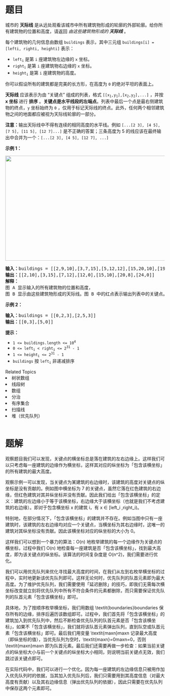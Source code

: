 # 题目

<p>城市的 <strong>天际线</strong> 是从远处观看该城市中所有建筑物形成的轮廓的外部轮廓。给你所有建筑物的位置和高度，请返回 <em>由这些建筑物形成的<strong> 天际线</strong></em> 。</p>

<p>每个建筑物的几何信息由数组 <code>buildings</code> 表示，其中三元组 <code>buildings[i] = [lefti, righti, heighti]</code> 表示：</p>

<ul>
	<li><code>left<sub>i</sub></code> 是第 <code>i</code> 座建筑物左边缘的 <code>x</code> 坐标。</li>
	<li><code>right<sub>i</sub></code> 是第 <code>i</code> 座建筑物右边缘的 <code>x</code> 坐标。</li>
	<li><code>height<sub>i</sub></code> 是第 <code>i</code> 座建筑物的高度。</li>
</ul>

<p>你可以假设所有的建筑都是完美的长方形，在高度为 <code>0</code> 的绝对平坦的表面上。</p>

<p><strong>天际线</strong> 应该表示为由 “关键点” 组成的列表，格式 <code>[[x<sub>1</sub>,y<sub>1</sub>],[x<sub>2</sub>,y<sub>2</sub>],...]</code> ，并按 <strong>x 坐标 </strong>进行 <strong>排序</strong> 。<strong>关键点是水平线段的左端点</strong>。列表中最后一个点是最右侧建筑物的终点，<code>y</code> 坐标始终为 <code>0</code> ，仅用于标记天际线的终点。此外，任何两个相邻建筑物之间的地面都应被视为天际线轮廓的一部分。</p>

<p><strong>注意：</strong>输出天际线中不得有连续的相同高度的水平线。例如 <code>[...[2 3], [4 5], [7 5], [11 5], [12 7]...]</code> 是不正确的答案；三条高度为 5 的线应该在最终输出中合并为一个：<code>[...[2 3], [4 5], [12 7], ...]</code></p>

<p><strong>示例 1：</strong></p>
<img alt="" src="https://assets.leetcode.com/uploads/2020/12/01/merged.jpg" style="height: 331px; width: 800px;" />
<pre>
<strong>输入：</strong>buildings = [[2,9,10],[3,7,15],[5,12,12],[15,20,10],[19,24,8]]
<strong>输出：</strong>[[2,10],[3,15],[7,12],[12,0],[15,10],[20,8],[24,0]]
<strong>解释：</strong>
图 A<strong> </strong>显示输入的所有建筑物的位置和高度，
图 B 显示由这些建筑物形成的天际线。图 B 中的红点表示输出列表中的关键点。</pre>

<p><strong>示例 2：</strong></p>

<pre>
<strong>输入：</strong>buildings = [[0,2,3],[2,5,3]]
<strong>输出：</strong>[[0,3],[5,0]]
</pre>

<p><strong>提示：</strong></p>

<ul>
	<li><code>1 &lt;= buildings.length &lt;= 10<sup>4</sup></code></li>
	<li><code>0 &lt;= left<sub>i</sub> &lt; right<sub>i</sub> &lt;= 2<sup>31</sup> - 1</code></li>
	<li><code>1 &lt;= height<sub>i</sub> &lt;= 2<sup>31</sup> - 1</code></li>
	<li><code>buildings</code> 按 <code>left<sub>i</sub></code> 非递减排序</li>
</ul>
<div><div>Related Topics</div><div><li>树状数组</li><li>线段树</li><li>数组</li><li>分治</li><li>有序集合</li><li>扫描线</li><li>堆（优先队列）</li></div></div><br><div></div>

# 题解

观察题目我们可以发现，关键点的横坐标总是落在建筑的左右边缘上。这样我们可以只考虑每一座建筑的边缘作为横坐标，这样其对应的纵坐标为「包含该横坐标」的所有建筑的最大高度。

观察示例一可以发现，当关键点为某建筑的右边缘时，该建筑的高度对关键点的纵坐标是没有贡献的。例如图中横坐标为 7 的关键点，虽然它落在红色建筑的右边缘，但红色建筑对其并纵坐标并没有贡献。因此我们给出「包含该横坐标」的定义：建筑的左边缘小于等于该横坐标，右边缘大于该横坐标（也就是我们不考虑建筑的右边缘）。即对于包含横坐标 x 的建筑 i，有 x ∈ [left_i ,right_i)。

特别地，在部分情况下，「包含该横坐标」的建筑并不存在。例如当图中只有一座建筑时，该建筑的左右边缘均对应一个关键点，当横坐标为其右边缘时，这唯一的建筑对其纵坐标没有贡献。因此该横坐标对应的纵坐标的大小为 0。

这样我们可以想到一个暴力的算法：O(n) 地枚举建筑的每一个边缘作为关键点的横坐标，过程中我们 O(n) 地检查每一座建筑是否「包含该横坐标」，找到最大高度，即为该关键点的纵坐标。该算法的时间复杂度是 O(n^2)，我们需要进行优化。

我们可以用优先队列来优化寻找最大高度的时间，在我们从左到右枚举横坐标的过程中，实时地更新该优先队列即可。这样无论何时，优先队列的队首元素即为最大高度。为了维护优先队列，我们需要使用「延迟删除」的技巧，即我们无需每次横坐标改变就立刻将优先队列中所有不符合条件的元素都删除，而只需要保证优先队列的队首元素「包含该横坐标」即可。

具体地，为了按顺序枚举横坐标，我们用数组 \textit{boundaries}boundaries 保存所有的边缘，排序后遍历该数组即可。过程中，我们首先将「包含该横坐标」的建筑加入到优先队列中，然后不断检查优先队列的队首元素是否「包含该横坐标」，如果不「包含该横坐标」，我们就将该队首元素弹出队列，直到队空或队首元素「包含该横坐标」即可。最后我们用变量 \textit{maxn}maxn 记录最大高度（即纵坐标的值），当优先队列为空时，\textit{maxn}=0maxn=0，否则 \textit{maxn}maxn 即为队首元素。最后我们还需要再做一步检查：如果当前关键点的纵坐标大小与前一个关键点的纵坐标大小相同，则说明当前关键点无效，我们跳过该关键点即可。

在实际代码中，我们可以进行一个优化。因为每一座建筑的左边缘信息只被用作加入优先队列时的依据，当其加入优先队列后，我们只需要用到其高度信息（对最大高度有贡献）以及其右边缘信息（弹出优先队列的依据），因此只需要在优先队列中保存这两个元素即可。
